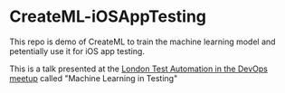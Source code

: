 # CreateML-iOSAppTesting

This repo is demo of CreateML to train the machine learning model and petentially use it for iOS app testing. 

This is a talk presented at the [London Test Automation in the DevOps meetup](https://www.meetup.com/londontad/events/258102828/) called "Machine Learning in Testing" 





